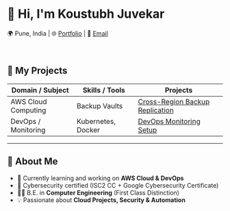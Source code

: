 # 👋 Hi, I'm Koustubh Juvekar  

   🌍 Pune, India | 
   🌐 <a href="https://www.koustubh18.site" target="_blank">Portfolio</a> | 
   📧 <a href="mailto:koustubhjuvekar07@gmail.com">Email</a>

<br>

## 📑 My Projects

   <table width="100%">
     <thead>
       <tr>
         <th>Domain / Subject</th>
         <th>Skills / Tools</th>
         <th>Projects</th>
       </tr>
     </thead>
     <tbody>
       <tr>
         <td>AWS Cloud Computing</td>
         <td>Backup Vaults</td>
         <td>
           <a href="https://github.com/koustubhjuvekar/My-Projects/tree/d77d8dc30f6f315d006c1905d5e9dd41f419c6aa/Project%20-%201" target="_blank">
             Cross-Region Backup Replication
           </a>
         </td>
       </tr>
       <tr>
         <td>DevOps / Monitoring</td>
         <td>Kubernetes, Docker</td>
         <td>
           <a href="https://github.com/username/devops-monitoring" target="_blank">
             DevOps Monitoring Setup
           </a>
         </td>
       </tr>
     </tbody>
   </table>



---

## 🚀 About Me  
- 🌱 Currently learning and working on **AWS Cloud & DevOps**  
- 🔐 Cybersecurity certified (ISC2 CC + Google Cybersecurity Certificate)  
- 👨‍🎓 B.E. in **Computer Engineering** (First Class Distinction)  
- 💡 Passionate about **Cloud Projects, Security & Automation**  
